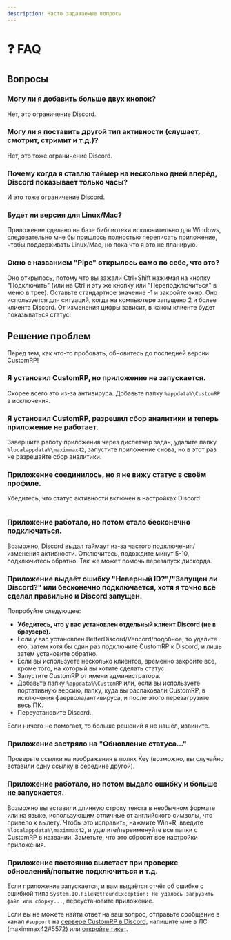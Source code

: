 ```yaml
---
description: Часто задаваемые вопросы
---
```


# ❓ FAQ

## Вопросы

### Могу ли я добавить больше двух кнопок?

Нет, это ограничение Discord.

### Могу ли я поставить другой тип активности (слушает, смотрит, стримит и т.д.)?

Нет, это тоже ограничение Discord.

### Почему когда я ставлю таймер на несколько дней вперёд, Discord показывает только часы?

И это тоже ограничение Discord.

### Будет ли версия для Linux/Mac?

Приложение сделано на базе библиотеки исключительно для Windows, следовательно мне бы пришлось полностью переписать приложение, чтобы поддерживать Linux/Mac, но пока что я это не планирую.

### Окно с названием "Pipe" открылось само по себе, что это?

Оно открылось, потому что вы зажали Ctrl+Shift нажимая на кнопку "Подключить" (или на Ctrl и эту же кнопку или "Переподключиться" в меню в трее). Оставьте стандартное значение -1 и закройте окно. Оно используется для ситуаций, когда на компьютере запущено 2 и более клиента Discord. От изменения цифры зависит, в каком клиенте будет показываться статус.

## Решение проблем

Перед тем, как что-то пробовать, обновитесь до последней версии CustomRP!

### Я установил CustomRP, но приложение не запускается.

Скорее всего это из-за антивируса. Добавьте папку `%appdata%\CustomRP` в исключения.

### Я установил CustomRP, разрешил сбор аналитики и теперь приложение не работает.

Завершите работу приложения через диспетчер задач, удалите папку `%localappdata%\maximmax42`, запустите приложение снова, но в этот раз не разрешайте сбор аналитики.

### Приложение соединилось, но я не вижу статус в своём профиле.

Убедитесь, что статус активности включен в настройках Discord:&#x20;

<figure><img src="https://user-images.githubusercontent.com/2225711/193149442-78c119b4-660e-4d4e-8b7d-8111ec3d4ad1.png" alt=""><figcaption></figcaption></figure>

### Приложение работало, но потом стало бесконечно подключаться.

Возможно, Discord выдал таймаут из-за частого подключения/изменения активности. Отключитесь, подождите минут 5-10, подключитесь обратно. Так же может помочь перезапуск дискорда.

### Приложение выдаёт ошибку "Неверный ID?"/"Запущен ли Discord?" или бесконечно подключается, хотя я точно всё сделал правильно и Discord запущен.

Попробуйте следующее:
- **Убедитесь, что у вас установлен отдельный клиент Discord (не в браузере).**
- Если у вас установлен BetterDiscord/Vencord/подобное, то удалите его, затем хотя бы один раз подключите CustomRP к Discord, и лишь затем установите обратно.
- Если вы используете несколько клиентов, временно закройте все, кроме того, на который вы хотите сделать статус.
- Запустите CustomRP от имени администратора.
- Добавьте папку `%appdata%\CustomRP` или, если вы используете портативную версию, папку, куда вы распаковали CustomRP, в исключения фаервола/антивируса, и после этого перезагрузите весь ПК.
- Переустановите Discord.

Если ничего не помогает, то больше решений я не нашёл, извините.

### Приложение застряло на "Обновление статуса..."

Проверьте ссылки на изображения в полях Key (возможно, вы случайно вставили одну ссылку в середине другой).

### Приложение работало, но потом выдало ошибку и больше не запускается.

Возможно вы вставили длинную строку текста в необычном формате или на языке, использующим отличные от английского символы, что привело к вылету. Чтобы это исправить, нажмите Win+R, введите `%localappdata%\maximmax42`, и удалите/переименуйте все папки с CustomRP в названии. Заметьте, что это сбросит все настройки приложения.

### Приложение постоянно вылетает при проверке обновлений/попытке подключиться и т.д.

Если приложение запускается, и вам выдаётся отчёт об ошибке с ошибкой типа `System.IO.FileNotFoundException: Не удалось загрузить файл или сборку...`, переустановите приложение.

Если вы не можете найти ответ на ваш вопрос, отправьте сообщение в канал `#support` на [сервере CustomRP в Discord](https://www.customrp.xyz/discordserver), напишите мне в ЛС (maximmax42#5572) или [откройте тикет](https://github.com/maximmax42/Discord-CustomRP/issues/new/choose).
